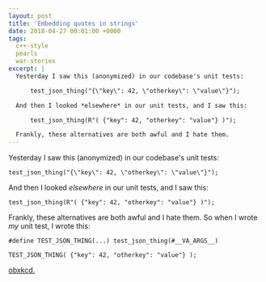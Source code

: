 ```yaml
---
layout: post
title: 'Embedding quotes in strings'
date: 2018-04-27 00:01:00 +0000
tags:
  c++-style
  pearls
  war-stories
excerpt: |
  Yesterday I saw this (anonymized) in our codebase's unit tests:

      test_json_thing("{\"key\": 42, \"otherkey\": \"value\"}");

  And then I looked *elsewhere* in our unit tests, and I saw this:

      test_json_thing(R"( {"key": 42, "otherkey": "value"} )");

  Frankly, these alternatives are both awful and I hate them.
---
```


Yesterday I saw this (anonymized) in our codebase's unit tests:

    test_json_thing("{\"key\": 42, \"otherkey\": \"value\"}");

And then I looked *elsewhere* in our unit tests, and I saw this:

    test_json_thing(R"( {"key": 42, "otherkey": "value"} )");

Frankly, these alternatives are both awful and I hate them.
So when I wrote *my* unit test, I wrote this:

    #define TEST_JSON_THING(...) test_json_thing(#__VA_ARGS__)

    TEST_JSON_THING( {"key": 42, "otherkey": "value"} );

[obxkcd.](https://xkcd.com/927/)

